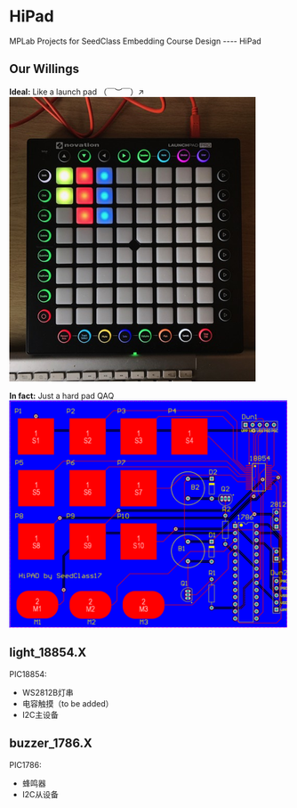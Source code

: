 # HiPad
MPLab Projects for SeedClass Embedding Course Design ---- HiPad

## Our Willings
**Ideal:** Like a launch pad  （￣︶￣）↗　
<img src="https://raw.githubusercontent.com/QGrain/picgo-bed/master/figure/20200908112810.png"/>

**In fact:** Just a hard pad  QAQ
<img src="https://raw.githubusercontent.com/QGrain/picgo-bed/master/figure/20200908113119.png" width=500/>

## light_18854.X
PIC18854:
- WS2812B灯串
- 电容触摸（to be added）
- I2C主设备

## buzzer_1786.X
PIC1786:
- 蜂鸣器
- I2C从设备